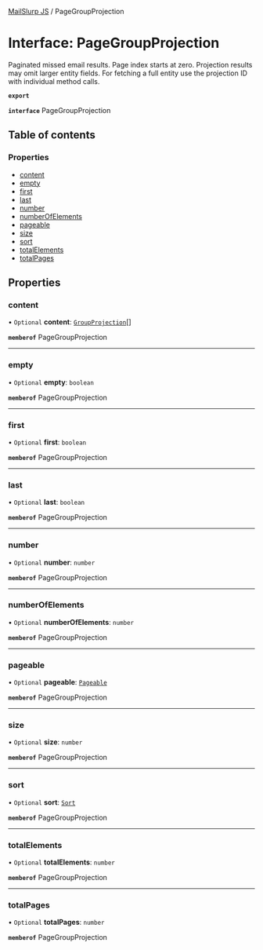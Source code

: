 [MailSlurp JS](../README.md) / PageGroupProjection

# Interface: PageGroupProjection

Paginated missed email results. Page index starts at zero. Projection results may omit larger entity fields. For fetching a full entity use the projection ID with individual method calls.

**`export`**

**`interface`** PageGroupProjection

## Table of contents

### Properties

- [content](PageGroupProjection.md#content)
- [empty](PageGroupProjection.md#empty)
- [first](PageGroupProjection.md#first)
- [last](PageGroupProjection.md#last)
- [number](PageGroupProjection.md#number)
- [numberOfElements](PageGroupProjection.md#numberofelements)
- [pageable](PageGroupProjection.md#pageable)
- [size](PageGroupProjection.md#size)
- [sort](PageGroupProjection.md#sort)
- [totalElements](PageGroupProjection.md#totalelements)
- [totalPages](PageGroupProjection.md#totalpages)

## Properties

### content

• `Optional` **content**: [`GroupProjection`](GroupProjection.md)[]

**`memberof`** PageGroupProjection

___

### empty

• `Optional` **empty**: `boolean`

**`memberof`** PageGroupProjection

___

### first

• `Optional` **first**: `boolean`

**`memberof`** PageGroupProjection

___

### last

• `Optional` **last**: `boolean`

**`memberof`** PageGroupProjection

___

### number

• `Optional` **number**: `number`

**`memberof`** PageGroupProjection

___

### numberOfElements

• `Optional` **numberOfElements**: `number`

**`memberof`** PageGroupProjection

___

### pageable

• `Optional` **pageable**: [`Pageable`](Pageable.md)

**`memberof`** PageGroupProjection

___

### size

• `Optional` **size**: `number`

**`memberof`** PageGroupProjection

___

### sort

• `Optional` **sort**: [`Sort`](Sort.md)

**`memberof`** PageGroupProjection

___

### totalElements

• `Optional` **totalElements**: `number`

**`memberof`** PageGroupProjection

___

### totalPages

• `Optional` **totalPages**: `number`

**`memberof`** PageGroupProjection
